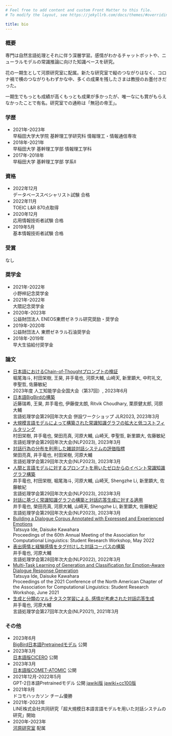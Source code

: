 ```yaml
---
# Feel free to add content and custom Front Matter to this file.
# To modify the layout, see https://jekyllrb.com/docs/themes/#overriding-theme-defaults

title: bio
---
```


### 概要

専門は自然言語処理とそれに伴う深層学習。感情がわかるチャットボットや、ニューラルモデルの常識推論に向けた知識ベースを研究。

花の一期生として河原研究室に配属。新たな研究室で縦のつながりはなく、コロナ禍で横のつながりもわずかな中、多くの成果を残したさまは教授のお墨付きだった。

一期生でもっとも成績が高くもっとも成果が多かったが、唯一なにも賞がもらえなかったことで有名。研究室での通称は「無冠の帝王」。

### 学歴

- 2021年-2023年<br>早稲田大学大学院 基幹理工学研究科 情報理工・情報通信専攻
- 2018年-2021年<br>早稲田大学 基幹理工学部 情報理工学科
- 2017年-2018年<br>早稲田大学 基幹理工学部 学系Ⅱ

### 資格

- 2022年12月<br>データベーススペシャリスト試験 合格
- 2022年11月<br>TOEIC L&R 870点取得
- 2020年12月<br>応用情報技術者試験 合格
- 2019年5月<br>基本情報技術者試験 合格

### 受賞

なし

### 奨学金

- 2021年-2022年<br>小野梓記念奨学金
- 2021年-2022年<br>大隈記念奨学金
- 2020年-2023年<br>公益財団法人 ENEOS東燃ゼネラル研究奨励・奨学会
- 2019年-2020年<br>公益財団法人 東燃ゼネラル石油奨学会
- 2018年-2019年<br>早大生協給付奨学金

### 論文

- [日本語におけるChain-of-Thoughtプロンプトの検証](https://www.jstage.jst.go.jp/article/pjsai/JSAI2023/0/JSAI2023_3T1GS602/_pdf/-char/ja)<br>堀尾海斗, 村田栄樹, 王昊, 井手竜也, 河原大輔, 山崎天, 新里顕大, 中町礼文, 李聖哲, 佐藤敏紀<br>2023年度 人工知能学会全国大会（第37回）, 2023年6月
- [日本語BigBirdの構築](https://drive.google.com/file/d/1xrtA2qYB8J-knxt2BheA3b63Lloy8kKF/view)<br>近藤瑞希, 王昊, 井手竜也, 伊藤俊太朗, Ritvik Choudhary, 栗原健太郎, 河原大輔<br>言語処理学会第29回年次大会 併設ワークショップ JLR2023, 2023年3月
- [大規模言語モデルによって構築された常識知識グラフの拡大と低コストフィルタリング](https://www.anlp.jp/proceedings/annual_meeting/2023/pdf_dir/B9-1.pdf)<br>村田栄樹, 井手竜也, 榮田亮真, 河原大輔, 山崎天, 李聖哲, 新里顕大, 佐藤敏紀<br>言語処理学会第29回年次大会(NLP2023), 2023年3月
- [対話行為の分布を利用した雑談対話システムの評価指標](https://www.anlp.jp/proceedings/annual_meeting/2023/pdf_dir/H7-1.pdf)<br>榮田亮真, 井手竜也, 村田栄樹, 河原大輔<br>言語処理学会第29回年次大会(NLP2023), 2023年3月
- [人間と言語モデルに対するプロンプトを用いたゼロからのイベント常識知識グラフ構築](https://www.anlp.jp/proceedings/annual_meeting/2023/pdf_dir/B2-5.pdf)<br>井手竜也, 村田栄樹, 堀尾海斗, 河原大輔, 山崎天, Shengzhe Li, 新里顕大, 佐藤敏紀<br>言語処理学会第29回年次大会(NLP2023), 2023年3月
- [対話に基づく常識知識グラフの構築と対話応答生成に対する適用](https://www.anlp.jp/proceedings/annual_meeting/2023/pdf_dir/H1-4.pdf)<br>井手竜也, 榮田亮真, 河原大輔, 山崎天, Shengzhe Li, 新里顕大, 佐藤敏紀<br>言語処理学会第29回年次大会(NLP2023), 2023年3月
- [Building a Dialogue Corpus Annotated with Expressed and Experienced Emotions](https://aclanthology.org/2022.acl-srw.3.pdf)<br>Tatsuya Ide, Daisuke Kawahara<br>Proceedings of the 60th Annual Meeting of the Association for Computational Linguistics: Student Research Workshop, May 2022
- [表出感情と経験感情をタグ付けした対話コーパスの構築](https://www.anlp.jp/proceedings/annual_meeting/2022/pdf_dir/B3-4.pdf)<br>井手竜也, 河原大輔<br>言語処理学会第28回年次大会(NLP2022), 2022年3月
- [Multi-Task Learning of Generation and Classification for Emotion-Aware Dialogue Response Generation](https://aclanthology.org/2021.naacl-srw.15.pdf)<br>Tatsuya Ide, Daisuke Kawahara<br>Proceedings of the 2021 Conference of the North American Chapter of the Association for Computational Linguistics: Student Research Workshop, June 2021
- [生成と分類のマルチタスク学習による. 感情が考慮された対話応答生成](https://www.anlp.jp/proceedings/annual_meeting/2021/pdf_dir/B4-2.pdf)<br>井手竜也, 河原大輔<br>言語処理学会第27回年次大会(NLP2021), 2021年3月

### その他

- 2023年6月<br>[BigBird日本語Pretrainedモデル](https://huggingface.co/nlp-waseda/bigbird-base-japanese) 公開
- 2023年3月<br>[日本語版CICERO](https://github.com/nlp-waseda/dcsg-ja) 公開
- 2023年3月<br>[日本語版COMET-ATOMIC](https://github.com/nlp-waseda/comet-atomic-ja) 公開
- 2021年12月-2022年5月<br>GPT-2日本語Pretrainedモデル 公開 [jawiki版](https://huggingface.co/nlp-waseda/gpt2-small-japanese-wikipedia) [jawiki+cc100版](https://huggingface.co/nlp-waseda/gpt2-small-japanese)
- 2021年9月<br>ドコモハッカソン チーム優勝
- 2021年-2023年<br>LINE株式会社共同研究「超大規模日本語言語モデルを用いた対話システムの研究」開始
- 2020年-2023年<br>[河原研究室](https://nlp-waseda.jp/) 配属
